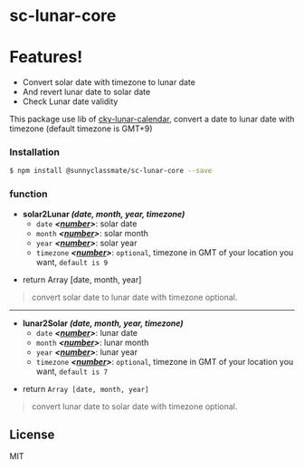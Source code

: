 # sc-lunar-core

# Features!
  - Convert solar date with timezone to lunar date
  - And revert lunar date to solar date
  - Check Lunar date validity
  
This package use lib of [cky-lunar-calendar], convert a date to lunar date with timezone (default timezone is GMT+9)
  
### Installation
  
```sh
$ npm install @sunnyclassmate/sc-lunar-core --save
```  
### function
* **solar2Lunar *(date, month, year, timezone)***
    * `date` ***<[number]()>***: solar date
    * `month` ***<[number]()>***: solar month
    * `year` ***<[number]()>***: solar year
    * `timezone` ***<[number]()>***: `optional`, timezone in GMT of your location you want, `default is 9`
- return Array [date, month, year]

> convert solar date to lunar date with timezone optional.
----

* **lunar2Solar *(date, month, year, timezone)***
    * `date` ***<[number]()>***: lunar date
    * `month` ***<[number]()>***: lunar month
    * `year` ***<[number]()>***: lunar year
    * `timezone` ***<[number]()>***: `optional`, timezone in GMT of your location you want, `default is 7`
- return `Array [date, month, year]`
> convert lunar date to solar date with timezone optional.

  
License
----

MIT
 
[//]: # (These are reference links used in the body of this note and get stripped out when the markdown processor does its job. There is no need to format nicely because it shouldn't be seen. Thanks SO - http://stackoverflow.com/questions/4823468/store-comments-in-markdown-syntax)


   [cky-lunar-calendar]: <https://github.com/Chickyky/cky-lunar-calendar>